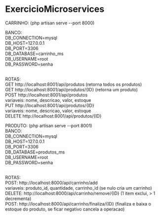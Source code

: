 # ExercicioMicroservices
CARRINHO: (php artisan serve --port 8000)<br>

BANCO:<br>
DB_CONNECTION=mysql<br>
DB_HOST=127.0.0.1<br>
DB_PORT=3306<br>
DB_DATABASE=carrinho_ms<br>
DB_USERNAME=root<br>
DB_PASSWORD=senha<br><br>

ROTAS:<br>
GET http://localhost:8001/api/produtos (retorna todos os produtos)<br>
GET http://localhost:8001/api/produtos/{ID} (retorna um produto)<br>
POST http://localhost:8001/api/produtos<br>
variaveis: nome, descricao, valor, estoque<br>
PUT http://localhost:8001/api/produtos/{ID}<br>
variaveis: nome, descricao, valor, estoque<br>
DELETE http://localhost:8001/api/produtos/{ID}<br>

PRODUTO: (php artisan serve --port 8001)<br>
BANCO:<br>
DB_CONNECTION=mysql<br>
DB_HOST=127.0.0.1<br>
DB_PORT=3306<br>
DB_DATABASE=produtos_ms<br>
DB_USERNAME=root<br>
DB_PASSWORD=senha<br><br>

ROTAS:<br>
POST: http://localhost:8000/api/carrinho/add<br>
variaveis: produto_id, quantidade, carrinho_id (se nulo cria um carrinho)<br>
DELETE: http://localhost:8000/api/carrinho/remove/{ID} (1 item exclui, > 1 decrementa)<br>
POST: http://localhost:8000/api/carrinho/finaliza/{ID} (finaliza e baixa o estoque do produto, se ficar negativo cancela a operacao)
